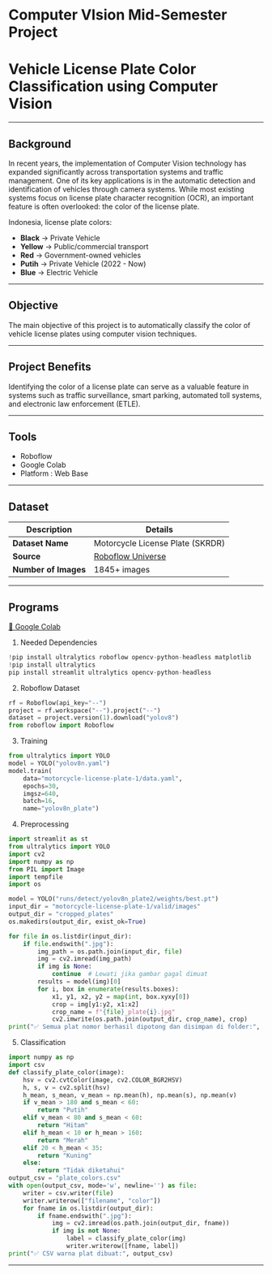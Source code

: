 # Computer VIsion Mid-Semester Project
# Vehicle License Plate Color Classification using Computer Vision

---

## Background

In recent years, the implementation of Computer Vision technology has expanded significantly across transportation systems and traffic management. One of its key applications is in the automatic detection and identification of vehicles through camera systems. While most existing systems focus on license plate character recognition (OCR), an important feature is often overlooked: the color of the license plate.

Indonesia, license plate colors:
- **Black** → Private Vehicle  
- **Yellow** → Public/commercial transport 
- **Red** → Government-owned vehicles  
- **Putih** → Private Vehicle (2022 - Now)  
- **Blue** → Electric Vehicle  

---

## Objective

The main objective of this project is to automatically classify the color of vehicle license plates using computer vision techniques.

---

## Project Benefits

Identifying the color of a license plate can serve as a valuable feature in systems such as traffic surveillance, smart parking, automated toll systems, and electronic law enforcement (ETLE).

---

## Tools 

- Roboflow 
- Google Colab
- Platform : Web Base

---

## Dataset

| Description           | Details                                                            |
| --------------------- | ------------------------------------------------------------------ |
| **Dataset Name**      | Motorcycle License Plate (SKRDR)                                   |
| **Source**            | [Roboflow Universe](https://universe.roboflow.com/zeroexperiments/motorcycle-license-plate-skrdr/) |
| **Number of Images**  | 1845+ images                                                       |

---

## Programs 

[🔗 Google Colab](https://colab.research.google.com/drive/1Lqr99H-JAdBJbAuDfzkTR1ms1BIUpqvO?usp=drive_link)

1. Needed Dependencies
```python
!pip install ultralytics roboflow opencv-python-headless matplotlib
!pip install ultralytics
pip install streamlit ultralytics opencv-python-headless
```

2. Roboflow Dataset
```python
rf = Roboflow(api_key="--")
project = rf.workspace("--").project("--")
dataset = project.version(1).download("yolov8")
from roboflow import Roboflow
```

3. Training
```python
from ultralytics import YOLO
model = YOLO("yolov8n.yaml")
model.train(
    data="motorcycle-license-plate-1/data.yaml",
    epochs=30,
    imgsz=640,
    batch=16,
    name="yolov8n_plate")
```

4. Preprocessing
```python
import streamlit as st
from ultralytics import YOLO
import cv2
import numpy as np
from PIL import Image
import tempfile
import os

model = YOLO("runs/detect/yolov8n_plate2/weights/best.pt")
input_dir = "motorcycle-license-plate-1/valid/images"
output_dir = "cropped_plates"
os.makedirs(output_dir, exist_ok=True)

for file in os.listdir(input_dir):
    if file.endswith(".jpg"):
        img_path = os.path.join(input_dir, file)
        img = cv2.imread(img_path)
        if img is None:
            continue  # Lewati jika gambar gagal dimuat
        results = model(img)[0]
        for i, box in enumerate(results.boxes):
            x1, y1, x2, y2 = map(int, box.xyxy[0])
            crop = img[y1:y2, x1:x2]
            crop_name = f"{file}_plate{i}.jpg"
            cv2.imwrite(os.path.join(output_dir, crop_name), crop)
print("✅ Semua plat nomor berhasil dipotong dan disimpan di folder:", output_dir)
```

5. Classification
```python
import numpy as np
import csv
def classify_plate_color(image):
    hsv = cv2.cvtColor(image, cv2.COLOR_BGR2HSV)
    h, s, v = cv2.split(hsv)
    h_mean, s_mean, v_mean = np.mean(h), np.mean(s), np.mean(v)
    if v_mean > 180 and s_mean < 60:
        return "Putih"
    elif v_mean < 80 and s_mean < 60:
        return "Hitam"
    elif h_mean < 10 or h_mean > 160:
        return "Merah"
    elif 20 < h_mean < 35:
        return "Kuning"
    else:
        return "Tidak diketahui"
output_csv = "plate_colors.csv"
with open(output_csv, mode='w', newline='') as file:
    writer = csv.writer(file)
    writer.writerow(["filename", "color"])
    for fname in os.listdir(output_dir):
        if fname.endswith(".jpg"):
            img = cv2.imread(os.path.join(output_dir, fname))
            if img is not None:
                label = classify_plate_color(img)
                writer.writerow([fname, label])
print("✅ CSV warna plat dibuat:", output_csv)
```
---
